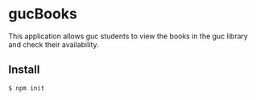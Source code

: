 # gucBooks
This application allows guc students to view the books in the guc library and check their availability.

## Install 
```
$ npm init
```







